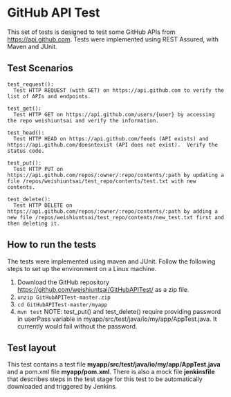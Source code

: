 # GitHub API Test
This set of tests is designed to test some GitHub APIs from https://api.github.com.  Tests were implemented using REST Assured, with Maven and JUnit.

## Test Scenarios
```
test_request():
  Test HTTP REQUEST (with GET) on https://api.github.com to verify the list of APIs and endpoints.
```
```
test_get():
  Test HTTP GET on https://api.github.com/users/{user} by accessing the repo weishiuntsai and verify the information.
```
```
test_head():
  Test HTTP HEAD on https://api.github.com/feeds (API exists) and https://api.github.com/doesntexist (API does not exist).  Verify the status code.
```
```
test_put():
  Test HTTP PUT on https://api.github.com/repos/:owner/:repo/contents/:path by updating a file /repos/weishiuntsai/test_repo/contents/test.txt with new contents.
```
```
test_delete():
  Test HTTP DELETE on https://api.github.com/repos/:owner/:repo/contents/:path by adding a new file /repos/weishiuntsai/test_repo/contents/new_test.txt first and then deleting it.
```

## How to run the tests
The tests were implemented using maven and JUnit.  Follow the following steps to set up the environment on a Linux machine.
1. Download the GitHub repository https://github.com/weishiuntsai/GitHubAPITest/ as a zip file.
2. `unzip GitHubAPITest-master.zip`
3. `cd GitHubAPITest-master/myapp`
4. `mvn test`
NOTE: test_put() and test_delete() require providing password in userPass variable in myapp/src/test/java/io/my/app/AppTest.java.  It currently would fail without the password.

## Test layout
This test contains a test file **myapp/src/test/java/io/my/app/AppTest.java** and a pom.xml file **myapp/pom.xml**.  There is also a mock file  **jenkinsfile** that describes steps in the test stage for this test to be automatically downloaded and triggered by Jenkins. 

